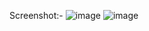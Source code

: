 Screenshot:-
![image](https://github.com/saniasingh/Quiz-App/assets/96971337/836b5383-f35d-4ca5-949d-bbbcee316c4b)
![image](https://github.com/saniasingh/Quiz-App/assets/96971337/464b2ae6-09e0-4873-9821-59c61ade3512)

